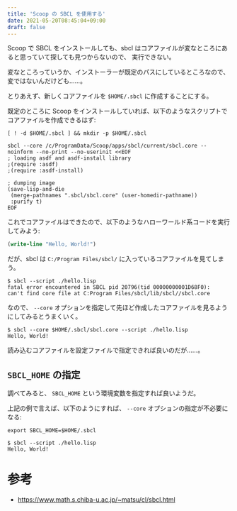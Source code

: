 ```yaml
---
title: 'Scoop の SBCL を使用する'
date: 2021-05-20T08:45:04+09:00
draft: false
---
```


Scoop で SBCL をインストールしても、sbcl
はコアファイルが変なところにあると思っていて探しても見つからないので、
実行できない。

変なところっていうか、インストーラーが既定のパスにしているところなので、変ではないんだけども……。

とりあえず、新しくコアファイルを `$HOME/.sbcl` に作成することにする。

既定のところに Scoop
をインストールしていれば、以下のようなスクリプトでコアファイルを作成できるはず:

```shell-script
[ ! -d $HOME/.sbcl ] && mkdir -p $HOME/.sbcl

sbcl --core /c/ProgramData/Scoop/apps/sbcl/current/sbcl.core --noinform --no-print --no-userinit <<EOF
; loading asdf and asdf-install library
;(require :asdf)
;(require :asdf-install)

; dumping image
(save-lisp-and-die
 (merge-pathnames ".sbcl/sbcl.core" (user-homedir-pathname))
 :purify t)
EOF
```

これでコアファイルはできたので、以下のようなハローワールド系コードを実行してみよう:

```commonlisp
(write-line "Hello, World!")
```

だが、sbcl は `C:/Program Files/sbcl/` に入っているコアファイルを見てしまう。

    $ sbcl --script ./hello.lisp
    fatal error encountered in SBCL pid 20796(tid 00000000001D68F0):
    can't find core file at C:Program Files/sbcl/lib/sbcl//sbcl.core

なので、 `--core` オプションを指定して先ほど作成したコアファイルを見るようにしてみるとうまくいく。

    $ sbcl --core $HOME/.sbcl/sbcl.core --script ./hello.lisp
    Hello, World!

読み込むコアファイルを設定ファイルで指定できれば良いのだが……。

## `SBCL_HOME` の指定

調べてみると、 `SBCL_HOME` という環境変数を指定すれば良いようだ。

上記の例で言えば、以下のようにすれば、 `--core` オプションの指定が不必要になる:

```shell-script
export SBCL_HOME=$HOME/.sbcl
```

    $ sbcl --script ./hello.lisp
    Hello, World!

# 参考

- https://www.math.s.chiba-u.ac.jp/~matsu/cl/sbcl.html
